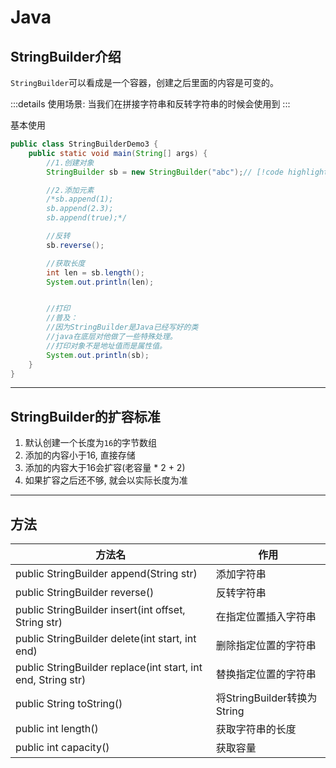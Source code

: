 # Java

## StringBuilder介绍

`StringBuilder`可以看成是一个容器，创建之后里面的内容是可变的。

:::details
使用场景: 当我们在拼接字符串和反转字符串的时候会使用到
:::


基本使用
```java
public class StringBuilderDemo3 {
    public static void main(String[] args) {
        //1.创建对象
        StringBuilder sb = new StringBuilder("abc");// [!code highlight]

        //2.添加元素
        /*sb.append(1);
        sb.append(2.3);
        sb.append(true);*/

        //反转
        sb.reverse();

        //获取长度
        int len = sb.length();
        System.out.println(len);


        //打印
        //普及：
        //因为StringBuilder是Java已经写好的类
        //java在底层对他做了一些特殊处理。
        //打印对象不是地址值而是属性值。
        System.out.println(sb);
    }
}
```

---

## StringBuilder的扩容标准

1. 默认创建一个长度为`16`的字节数组
2. 添加的内容小于16, 直接存储
3. 添加的内容大于16会扩容(老容量 * 2 + 2)
4. 如果扩容之后还不够, 就会以实际长度为准

---

## 方法

| 方法名                                                     | 作用|
| --------------------------------------------------------- | ----|
| public StringBuilder append(String str)                   | 添加字符串|
| public StringBuilder reverse()                           | 反转字符串|
| public StringBuilder insert(int offset, String str)      | 在指定位置插入字符串|
| public StringBuilder delete(int start, int end)          | 删除指定位置的字符串|
| public StringBuilder replace(int start, int end, String str) | 替换指定位置的字符串|
| public String toString()                                 | 将StringBuilder转换为String|
| public int length()                                     | 获取字符串的长度|
| public int capacity()                                   | 获取容量|

``````